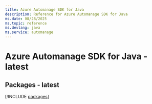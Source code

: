 ```yaml
---
title: Azure Automanage SDK for Java
description: Reference for Azure Automanage SDK for Java
ms.date: 08/28/2025
ms.topic: reference
ms.devlang: java
ms.service: automanage
---
```

# Azure Automanage SDK for Java - latest
## Packages - latest
[!INCLUDE [packages](automanage-index.md)]